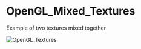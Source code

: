 # OpenGL_Mixed_Textures
Example of two textures mixed together

![OpenGL_Textures](https://user-images.githubusercontent.com/54217603/103446381-e51c6180-4c4c-11eb-8c7e-dd2e1fcfb1e9.png)
